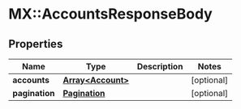 # MX::AccountsResponseBody

## Properties
Name | Type | Description | Notes
------------ | ------------- | ------------- | -------------
**accounts** | [**Array&lt;Account&gt;**](Account.md) |  | [optional] 
**pagination** | [**Pagination**](Pagination.md) |  | [optional] 


